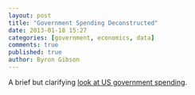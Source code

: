 ```yaml
---
layout: post
title: "Government Spending Deconstructed"
date: 2013-01-18 15:27
categories: [government, economics, data] 
comments: true
published: true
author: Byron Gibson
---
```

A brief but clarifying [look at US government spending][1].


[1]:    http://fivethirtyeight.blogs.nytimes.com/2013/01/16/what-is-driving-growth-in-government-spending/#more-38257
